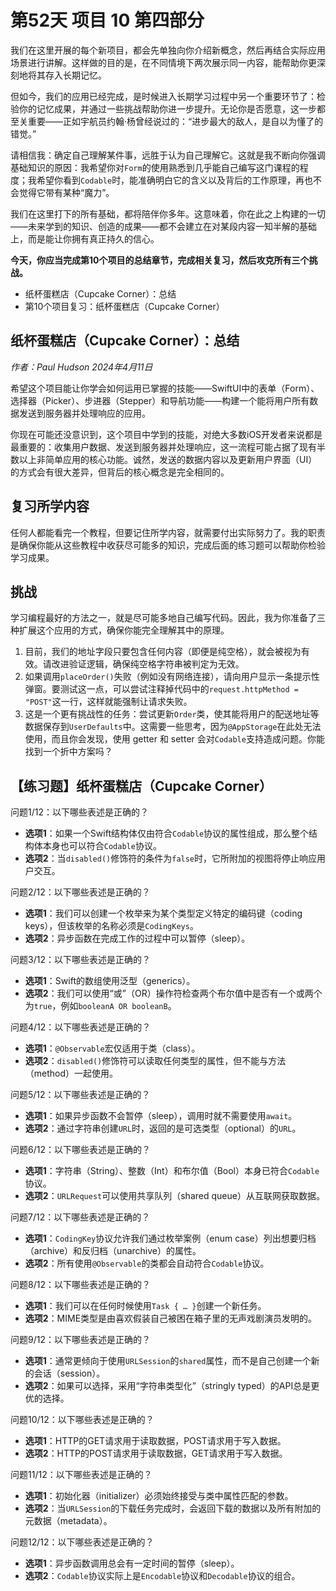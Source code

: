 # 第52天 项目 10 第四部分

我们在这里开展的每个新项目，都会先单独向你介绍新概念，然后再结合实际应用场景进行讲解。这样做的目的是，在不同情境下两次展示同一内容，能帮助你更深刻地将其存入长期记忆。

但如今，我们的应用已经完成，是时候进入长期学习过程中另一个重要环节了：检验你的记忆成果，并通过一些挑战帮助你进一步提升。无论你是否愿意，这一步都至关重要——正如宇航员约翰·杨曾经说过的：“进步最大的敌人，是自以为懂了的错觉。”

请相信我：确定自己理解某件事，远胜于认为自己理解它。这就是我不断向你强调基础知识的原因：我希望你对`Form`的使用熟悉到几乎能自己编写这门课程的程度；我希望你看到`Codable`时，能准确明白它的含义以及背后的工作原理，再也不会觉得它带有某种“魔力”。

我们在这里打下的所有基础，都将陪伴你多年。这意味着，你在此之上构建的一切——未来学到的知识、创造的成果——都不会建立在对某段内容一知半解的基础上，而是能让你拥有真正持久的信心。

**今天，你应当完成第10个项目的总结章节，完成相关复习，然后攻克所有三个挑战。**

- 纸杯蛋糕店（Cupcake Corner）：总结
- 第10个项目复习：纸杯蛋糕店（Cupcake Corner）



## 纸杯蛋糕店（Cupcake Corner）：总结

*作者：Paul Hudson  2024年4月11日*

希望这个项目能让你学会如何运用已掌握的技能——SwiftUI中的表单（Form）、选择器（Picker）、步进器（Stepper）和导航功能——构建一个能将用户所有数据发送到服务器并处理响应的应用。

你现在可能还没意识到，这个项目中学到的技能，对绝大多数iOS开发者来说都是最重要的：收集用户数据、发送到服务器并处理响应，这一流程可能占据了现有半数以上非简单应用的核心功能。诚然，发送的数据内容以及更新用户界面（UI）的方式会有很大差异，但背后的核心概念是完全相同的。

## 复习所学内容

任何人都能看完一个教程，但要记住所学内容，就需要付出实际努力了。我的职责是确保你能从这些教程中收获尽可能多的知识，完成后面的练习题可以帮助你检验学习成果。

## 挑战

学习编程最好的方法之一，就是尽可能多地自己编写代码。因此，我为你准备了三种扩展这个应用的方式，确保你能完全理解其中的原理。

1. 目前，我们的地址字段只要包含任何内容（即便是纯空格），就会被视为有效。请改进验证逻辑，确保纯空格字符串被判定为无效。
2. 如果调用`placeOrder()`失败（例如没有网络连接），请向用户显示一条提示性弹窗。要测试这一点，可以尝试注释掉代码中的`request.httpMethod = "POST"`这一行，这样就能强制让请求失败。
3. 这是一个更有挑战性的任务：尝试更新`Order`类，使其能将用户的配送地址等数据保存到`UserDefaults`中。这需要一些思考，因为`@AppStorage`在此处无法使用，而且你会发现，使用 getter 和 setter 会对`Codable`支持造成问题。你能找到一个折中方案吗？



## 【练习题】纸杯蛋糕店（Cupcake Corner）

问题1/12：以下哪些表述是正确的？

- **选项1**：如果一个Swift结构体仅由符合`Codable`协议的属性组成，那么整个结构体本身也可以符合`Codable`协议。
- **选项2**：当`disabled()`修饰符的条件为`false`时，它所附加的视图将停止响应用户交互。

问题2/12：以下哪些表述是正确的？

- **选项1**：我们可以创建一个枚举来为某个类型定义特定的编码键（coding keys），但该枚举的名称必须是`CodingKeys`。
- **选项2**：异步函数在完成工作的过程中可以暂停（sleep）。

问题3/12：以下哪些表述是正确的？

- **选项1**：Swift的数组使用泛型（generics）。
- **选项2**：我们可以使用“或”（OR）操作符检查两个布尔值中是否有一个或两个为`true`，例如`booleanA OR booleanB`。

问题4/12：以下哪些表述是正确的？

- **选项1**：`@Observable`宏仅适用于类（class）。
- **选项2**：`disabled()`修饰符可以读取任何类型的属性，但不能与方法（method）一起使用。

问题5/12：以下哪些表述是正确的？

- **选项1**：如果异步函数不会暂停（sleep），调用时就不需要使用`await`。
- **选项2**：通过字符串创建`URL`时，返回的是可选类型（optional）的`URL`。

问题6/12：以下哪些表述是正确的？

- **选项1**：字符串（String）、整数（Int）和布尔值（Bool）本身已符合`Codable`协议。
- **选项2**：`URLRequest`可以使用共享队列（shared queue）从互联网获取数据。

问题7/12：以下哪些表述是正确的？

- **选项1**：`CodingKey`协议允许我们通过枚举案例（enum case）列出想要归档（archive）和反归档（unarchive）的属性。
- **选项2**：所有使用`@Observable`的类都会自动符合`Codable`协议。

问题8/12：以下哪些表述是正确的？

- **选项1**：我们可以在任何时候使用`Task { … }`创建一个新任务。
- **选项2**：MIME类型是由喜欢假装自己被困在箱子里的无声戏剧演员发明的。

问题9/12：以下哪些表述是正确的？

- **选项1**：通常更倾向于使用`URLSession`的`shared`属性，而不是自己创建一个新的会话（session）。
- **选项2**：如果可以选择，采用“字符串类型化”（stringly typed）的API总是更优的选择。

问题10/12：以下哪些表述是正确的？

- **选项1**：HTTP的GET请求用于读取数据，POST请求用于写入数据。
- **选项2**：HTTP的POST请求用于读取数据，GET请求用于写入数据。

问题11/12：以下哪些表述是正确的？

- **选项1**：初始化器（initializer）必须始终接受与类中属性匹配的参数。
- **选项2**：当`URLSession`的下载任务完成时，会返回下载的数据以及所有附加的元数据（metadata）。

问题12/12：以下哪些表述是正确的？

- **选项1**：异步函数调用总会有一定时间的暂停（sleep）。
- **选项2**：`Codable`协议实际上是`Encodable`协议和`Decodable`协议的组合。